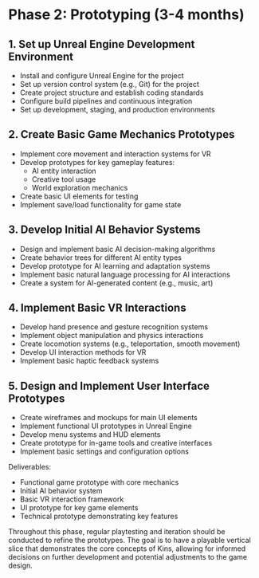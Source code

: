 # Phase 2: Prototyping (3-4 months)

## 1. Set up Unreal Engine Development Environment
- Install and configure Unreal Engine for the project
- Set up version control system (e.g., Git) for the project
- Create project structure and establish coding standards
- Configure build pipelines and continuous integration
- Set up development, staging, and production environments

## 2. Create Basic Game Mechanics Prototypes
- Implement core movement and interaction systems for VR
- Develop prototypes for key gameplay features:
  - AI entity interaction
  - Creative tool usage
  - World exploration mechanics
- Create basic UI elements for testing
- Implement save/load functionality for game state

## 3. Develop Initial AI Behavior Systems
- Design and implement basic AI decision-making algorithms
- Create behavior trees for different AI entity types
- Develop prototype for AI learning and adaptation systems
- Implement basic natural language processing for AI interactions
- Create a system for AI-generated content (e.g., music, art)

## 4. Implement Basic VR Interactions
- Develop hand presence and gesture recognition systems
- Implement object manipulation and physics interactions
- Create locomotion systems (e.g., teleportation, smooth movement)
- Develop UI interaction methods for VR
- Implement basic haptic feedback systems

## 5. Design and Implement User Interface Prototypes
- Create wireframes and mockups for main UI elements
- Implement functional UI prototypes in Unreal Engine
- Develop menu systems and HUD elements
- Create prototype for in-game tools and creative interfaces
- Implement basic settings and configuration options

Deliverables:
- Functional game prototype with core mechanics
- Initial AI behavior system
- Basic VR interaction framework
- UI prototype for key game elements
- Technical prototype demonstrating key features

Throughout this phase, regular playtesting and iteration should be conducted to refine the prototypes. The goal is to have a playable vertical slice that demonstrates the core concepts of Kins, allowing for informed decisions on further development and potential adjustments to the game design.
